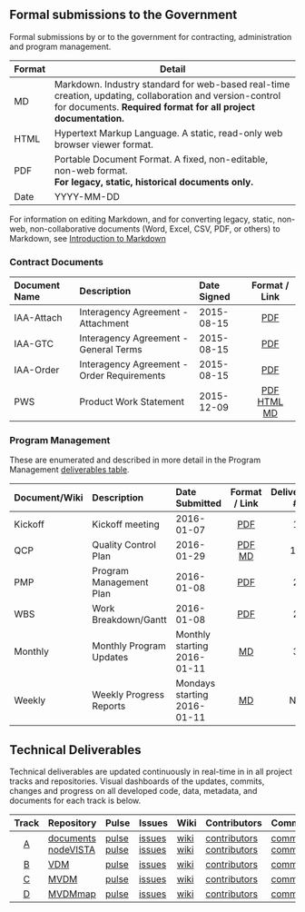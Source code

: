 ## Formal submissions to the Government
Formal submissions by or to the government for contracting, administration and program management.  

Format | Detail
--- | ---
MD | Markdown.  Industry standard for web-based real-time creation, updating, collaboration and version-control for documents. __Required format for all project documentation.__
HTML | Hypertext Markup Language.  A static, read-only web browser viewer format. 
PDF | Portable Document Format. A fixed, non-editable, non-web format. <br> __For legacy, static, historical documents only.__
Date | YYYY-MM-DD
For information on editing Markdown, and for converting legacy, static, non-web, non-collaborative documents (Word, Excel, CSV, PDF, or others) to Markdown, see [Introduction to Markdown](/intro_to_markdown.md) 

### Contract Documents
Document Name | Description | Date Signed | Format / Link
:--- | :--- | :--- | :---:
IAA-Attach | Interagency Agreement - Attachment|  2015-08-15 | [PDF](/Submissions/src/VistAMetadata-2015-08-15-IAA-Attachment.pdf)
IAA-GTC | Interagency Agreement - General Terms|  2015-08-15 | [PDF](/Submissions/src/VistAMetadata-2015-08-15-IAA-GTC.pdf)
IAA-Order | Interagency Agreement - Order Requirements|  2015-08-15 | [PDF](/Submissions/src/VistAMetadata-2015-08-15-IAA-Order_Reqs.pdf)
PWS | Product Work Statement|  2015-12-09 | [PDF](/Submissions/src/VistAMetadata-2015-12-09-PWS.pdf)<br>[HTML](/Submissions/src/VistAMetadata-2015-12-09-PWS-html.md)<br>[MD](/Submissions/src/VistAMetadata-2015-12-09-PWS.md)



### Program Management
These are enumerated and described in more detail in the Program Management [deliverables table](https://github.com/vistadataproject/documents#program-management).

Document/Wiki | Description | Date Submitted | Format / Link | Deliverable #
:--- | :--- | :--- | :---:| :---:
Kickoff | Kickoff meeting|  2016-01-07 | [PDF](/Submissions/src/VistAMetadata-2016-01-07-Kickoff.pdf)  | 1
QCP | Quality Control Plan | 2016-01-29 |[PDF](/Submissions/src/VistAMetadata-2016-01-29-QCP.pdf)<br> [MD](/Submissions/VistAMetadata-QCP-20160129.md)| 1B 
PMP | Program Management Plan | 2016-01-08 |[PDF](/Submissions/src/VistAMetadata-2016-01-08-PMP.pdf) | 2 
WBS | Work Breakdown/Gantt |  2016-01-08 | [PDF](/Submissions/src/VistAMetadata-2016-01-08-WBS.pdf)  |  2
Monthly | Monthly Program Updates | Monthly starting<br> 2016-01-11 | [MD](https://github.com/vistadataproject/documents/wiki/Monthly-Program-Update) | 3
Weekly | Weekly Progress Reports | Mondays starting<br>2016-01-11 | [MD](https://github.com/vistadataproject/documents/wiki/Weekly-Status-Summaries) | NA




## Technical Deliverables
Technical deliverables are updated continuously in real-time in in all project tracks and repositories. Visual dashboards of the updates, commits, changes and progress on all developed code, data, metadata, and documents for each track is below.


Track | Repository | Pulse | Issues | Wiki | Contributors | Commits | Punchcard
:---: | --- | --- | --- | --- | --- | --- |--- 
[A](https://github.com/vistadataproject/documents#track-a-infrastructure) | [documents](https://github.com/vistadataproject/documents) <br> [nodeVISTA](https://github.com/vistadataproject/nodeVISTA) | [pulse](https://github.com/vistadataproject/documents/pulse) <br> [pulse](https://github.com/vistadataproject/nodeVISTA/pulse)| [issues](https://github.com/vistadataproject/documents/issues) <br>  [issues](https://github.com/vistadataproject/nodeVISTA/issues) | [wiki](https://github.com/vistadataproject/documents/wiki) <br> [wiki](https://github.com/vistadataproject/nodeVISTA/wiki) | [contributors](https://github.com/vistadataproject/documents/graphs/contributors) <br> [contributors](https://github.com/vistadataproject/nodeVISTA/graphs/contributors) | [commits](https://github.com/vistadataproject/documents/graphs/commit-activity) <br> [commits](https://github.com/vistadataproject/nodeVISTA/graphs/commit-activity) | [punchcard](https://github.com/vistadataproject/documents/graphs/punch-card) <br> [punchcard](https://github.com/vistadataproject/nodeVISTA/graphs/punch-card)
[B](https://github.com/vistadataproject/documents#track-b-vista-data-model) | [VDM](https://github.com/vistadataproject/VDM) | [pulse](https://github.com/vistadataproject/VDM/pulse) | [issues](https://github.com/vistadataproject/VDM/issues) | [wiki](https://github.com/vistadataproject/VDM/wiki) | [contributors](https://github.com/vistadataproject/VDM/graphs/contributors) | [commits](https://github.com/vistadataproject/VDM/graphs/commit-activity) | [punchcard](https://github.com/vistadataproject/VDM/graphs/punch-card)
[C](https://github.com/vistadataproject/documents#track-c-master-vista-data-model) | [MVDM](https://github.com/vistadataproject/MVDM) | [pulse](https://github.com/vistadataproject/MVDM/pulse) | [issues](https://github.com/vistadataproject/MVDM/issues) | [wiki](https://github.com/vistadataproject/MVDM/wiki) | [contributors](https://github.com/vistadataproject/MVDM/graphs/contributors) | [commits](https://github.com/vistadataproject/MVDM/graphs/commit-activity) | [punchcard](https://github.com/vistadataproject/MVDM/graphs/punch-card)
[D](https://github.com/vistadataproject/documents#track-d-master-vista-data-model-maps) | [MVDMmap](https://github.com/vistadataproject/MVDMmap) | [pulse](https://github.com/vistadataproject/MVDMmap/pulse) | [issues](https://github.com/vistadataproject/MVDMmap/issues) | [wiki](https://github.com/vistadataproject/MVDMmap/wiki) | [contributors](https://github.com/vistadataproject/MVDMmap/graphs/contributors) | [commits](https://github.com/vistadataproject/MVDMmap/graphs/commit-activity) | [punchcard](https://github.com/vistadataproject/MVDMmap/graphs/punch-card)



